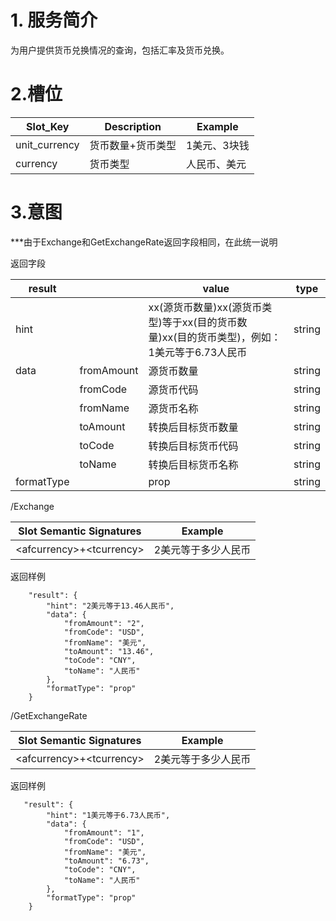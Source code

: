 # 1. 服务简介

为用户提供货币兑换情况的查询，包括汇率及货币兑换。

# 2.槽位

| **Slot\_Key** | **Description** | **Example** |
| --- | --- | --- |
| unit_currency | 货币数量+货币类型| 1美元、3块钱 |
| currency | 货币类型 | 人民币、美元 |

# 3.意图

\*\*\*由于Exchange和GetExchangeRate返回字段相同，在此统一说明

返回字段

| **result** |  | **value** | **type** |
| --- | --- | --- | --- |
| hint |  | xx\(源货币数量\)xx\(源货币类型\)等于xx\(目的货币数量\)xx\(目的货币类型\)，例如：1美元等于6.73人民币 | string |
| data | fromAmount | 源货币数量 | string |
|  | fromCode | 源货币代码 | string |
|  | fromName | 源货币名称 | string |
|  | toAmount | 转换后目标货币数量 | string |
|  | toCode | 转换后目标货币代码 | string |
|  | toName | 转换后目标货币名称 | string |
| formatType |  | prop | string |

\/Exchange

| **Slot Semantic Signatures** | **Example** |
| --- | --- |
| &lt;afcurrency&gt;+&lt;tcurrency&gt; | 2美元等于多少人民币 |

返回样例

```
    "result": {
        "hint": "2美元等于13.46人民币",
        "data": {
            "fromAmount": "2",
            "fromCode": "USD",
            "fromName": "美元",
            "toAmount": "13.46",
            "toCode": "CNY",
            "toName": "人民币"
        },
        "formatType": "prop"
    }
```

\/GetExchangeRate

| **Slot Semantic Signatures** | **Example** |
| --- | --- |
| &lt;afcurrency&gt;+&lt;tcurrency&gt; | 2美元等于多少人民币 |

返回样例

```
   "result": {
        "hint": "1美元等于6.73人民币",
        "data": {
            "fromAmount": "1",
            "fromCode": "USD",
            "fromName": "美元",
            "toAmount": "6.73",
            "toCode": "CNY",
            "toName": "人民币"
        },
        "formatType": "prop"
    }

```

